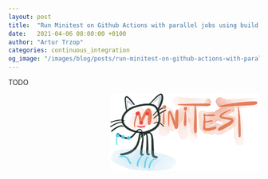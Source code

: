 ```yaml
---
layout: post
title:  "Run Minitest on Github Actions with parallel jobs using build matrix"
date:   2021-04-06 08:00:00 +0100
author: "Artur Trzop"
categories: continuous_integration
og_image: "/images/blog/posts/run-minitest-on-github-actions-with-parallel-jobs-using-build-matrix/github-minitest.jpeg"
---
```


TODO

<img src="/images/blog/posts/run-minitest-on-github-actions-with-parallel-jobs-using-build-matrix/github-minitest.jpeg" style="width:300px;margin-left: 15px;float:right;" alt="Minitest, Ruby, Github, Github Actions" />
